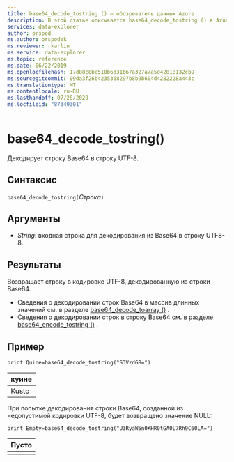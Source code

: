 ```yaml
---
title: base64_decode_tostring () — обозреватель данных Azure
description: В этой статье описывается base64_decode_tostring () в Azure обозреватель данных.
services: data-explorer
author: orspod
ms.author: orspodek
ms.reviewer: rkarlin
ms.service: data-explorer
ms.topic: reference
ms.date: 06/22/2019
ms.openlocfilehash: 17d88c8be518b6d31b67a327a7a5d42818132cb9
ms.sourcegitcommit: 09da3f26b4235368297b8b9b604d4282228a443c
ms.translationtype: MT
ms.contentlocale: ru-RU
ms.lasthandoff: 07/28/2020
ms.locfileid: "87349301"
---
```

# <a name="base64_decode_tostring"></a>base64_decode_tostring()

Декодирует строку Base64 в строку UTF-8.

## <a name="syntax"></a>Синтаксис

`base64_decode_tostring(`*Строка*`)`

## <a name="arguments"></a>Аргументы

* *String*: входная строка для декодирования из Base64 в строку UTF8-8.

## <a name="returns"></a>Результаты

Возвращает строку в кодировке UTF-8, декодированную из строки Base64.

* Сведения о декодировании строк Base64 в массив длинных значений см. в разделе [base64_decode_toarray ()](base64_decode_toarrayfunction.md) .
* Сведения о декодировании строк в строку Base64 см. в разделе [base64_encode_tostring ()](base64_encode_tostringfunction.md) .

## <a name="example"></a>Пример

<!-- csl: https://help.kusto.windows.net:443/Samples -->
```kusto
print Quine=base64_decode_tostring("S3VzdG8=")
```

|куине|
|-----|
|Kusto|

При попытке декодирования строки Base64, созданной из недопустимой кодировки UTF-8, будет возвращено значение NULL:

<!-- csl: https://help.kusto.windows.net:443/Samples -->
```kusto
print Empty=base64_decode_tostring("U3RyaW5n0KHR0tGA0L7Rh9C60LA=")
```

|Пусто|
|-----|
||
